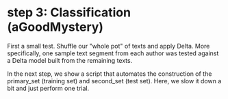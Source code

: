 # step 3: Classification (aGoodMystery)

First a small test. Shuffle our "whole pot" of texts and apply Delta.
More specifically, one sample text segment from each author was tested against a
Delta model built from the remaining texts.

In the next step, we show a script that automates the construction of the
primary_set (training set) and second_set (test set). Here, we slow it down
a bit and just perform one trial.


